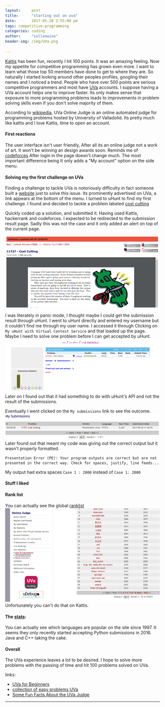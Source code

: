 ```yaml
---
layout:     post
title:      "starting out on uva"
date:       2017-05-28 2:55:00 pm
tags: competitive-programming
categories: coding
author:     "colleowino"
header-img: /img/UVa.png

---
```

<a href="https://open.kattis.com/users/colleowino">Kattis</a> has been fun, recently I hit 100 points. It was an amazing feeling. Now my appetite for competitive programming has grown even more. I want to learn what those top 50 members have done to get to where they are.
So naturally I started looking around other peoples profiles, googling their names and I noticed a trend.
People who have over 500 points are serious competitive programmers and most have 
<a href="https://open.kattis.com/users/colleowino">UVa</a> accounts. I suppose having a UVa account helps one to improve faster. 
Its only makes sense that exposure to more programming problems leads to improvements in problem solving skills even if you don't solve majority of them.

According to <a href="https://en.wikipedia.org/wiki/UVa_Online_Judge">wikipedia</a>, UVa Online Judge is an online automated judge for programming problems hosted by University of Valladolid. Its pretty much like kattis and I love Kattis, time to open an account. 

#### First reactions
The user interface isn't user friendly, After all its an online judge not a work of art. It won't be winning an design awards soon. Reminds me of <a href="http://codeforces.com">codeforces</a>
After login in the page doesn't change much. The most important difference being It only adds a "My account" option on the side menu.

#### Solving my the first challenge on UVa
Finding a challenge to tackle UVa is notoriously difficulty in fact someone built a <a href="http://uhunt.felix-halim.net">website</a> just to solve this issue. Its prominently advertised on UVa, a link appears at the bottom of the menu.
I turned to uHunt to find my first challenge. I found and decided to tackle a problem labeled <a href="https://uva.onlinejudge.org/index.php?option=com_onlinejudge&Itemid=8&category=24&page=show_problem&problem=2827">cost cutting</a> 

Quickly coded up a solution, and submitted it. Having used Kattis, hackerrank and codeforces. I expected to be redirected to the submission result page. Sadly this was not the case and it only added an alert on top of the current page. 

![uHunt](/img/uva-submission.png "my uHunt submission wasn't successful ")

I was literately in panic mode, I thought maybe I could get the submission result through uHunt. I went to uHunt directly and entered my username but it couldn't find me through my user name. I accessed it through Clicking on `My uHunt with Virtual Contest Service` and that loaded up the page. Maybe I need to solve one problem before I can get accepted by uHunt.
![uHunt](/img/uva-tried.png "my uHunt status :( ")
Later on I found out that it had something to do with uHunt's API and not the result of the submissions.

Eventually I went clicked on the `My submissions` link to see the outcome.
![uHunt](/img/uva-error.png "Seems it had a Presentation error")
Later found out that meant my code was giving out the correct output but it wasn't properly formatted. 

	Presentation Error (PE): Your program outputs are correct but are not presented in the correct way. Check for spaces, justify, line feeds...

My output had extra spaces `Case 1 : 2000` instead of `Case 1: 2000`


#### Stuff I liked
#### Rank list
You can actually see the global <a href="https://uva.onlinejudge.org/index.php?option=com_onlinejudge&Itemid=20">ranklist</a> 
 ![UVa global ranklist](/img/uva-ranklist.png "based on successful user submission")
Unfortunately you can't do that on Kattis.

#### The <a href="https://uva.onlinejudge.org/index.php?option=com_onlinejudge&Itemid=23">stats</a>:
You can actually see which languages are popular on the site since 1997. It seems they only recently started accepting Python submissions in 2016. Java and C++ taking the cake.

#### Overall
The UVa experience leaves a lot to be desired. I hope to solve more problems with the passing of time and hit 100 problems solved on UVa.

links:
* [UVa for Beginners](https://tausiq.wordpress.com/uva-for-beginners/)
* [collection of easy problems UVa](https://uva.onlinejudge.org/index.php?option=com_onlinejudge&Itemid=8&category=607)
* [Some Fun Facts About the UVa Judge](http://www.chyernobog.org/blog/2013/02/14/some-fun-facts-about-the-uva-judge/)

-----

